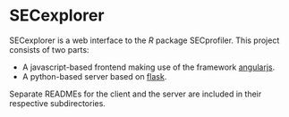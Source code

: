 SECexplorer
===========

SECexplorer is a web interface to the *R* package SECprofiler.
This project consists of two parts:

- A javascript-based frontend making use of the framework [angularjs](https://angularjs.org/).
- A python-based server based on [flask](http://flask.pocoo.org/).

Separate READMEs for the client and the server are included in their respective
subdirectories.
